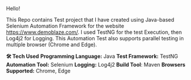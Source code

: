 Hello!

This Repo contains Test project that I have created using Java-based Selenium Automation Framework for the website https://www.demoblaze.com/.
I used TestNG for the test Execution, then Log4j2 for Logging. This Automation Test also supports parallel testing in multiple browser (Chrome and Edge).

**🛠 Tech Used**
**Programming Language:** Java
**Test Framework:** TestNG
**Automation Tool:** Selenium
**Logging:** Log4j2
**Build Tool**: Maven
**Browsers Supported:** Chrome, Edge
